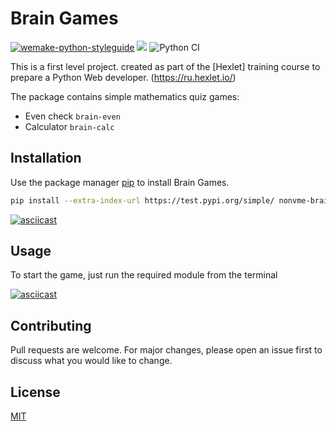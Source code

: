 # Brain Games

[![wemake-python-styleguide](https://img.shields.io/badge/style-wemake-000000.svg)](https://github.com/wemake-services/wemake-python-styleguide)
<a href="https://codeclimate.com/github/NONVME/python-project-lvl1/maintainability"><img src="https://api.codeclimate.com/v1/badges/35d83c18e06a3041c4f2/maintainability" /></a>
![Python CI](https://github.com/NONVME/python-project-lvl1/workflows/Python%20CI/badge.svg?branch=master)

This is a first level project. created as part of the [Hexlet] training course to prepare a Python Web developer.
(https://ru.hexlet.io/)

The package contains simple mathematics quiz games:

- Even check `brain-even`
- Calculator `brain-calc`

## Installation

Use the package manager [pip](https://pip.pypa.io/en/stable/) to install Brain Games.

```bash
pip install --extra-index-url https://test.pypi.org/simple/ nonvme-brain-games
```

[![asciicast](https://asciinema.org/a/m4tUS2iAKbJ7eafW717kp8vAF.svg)](https://asciinema.org/a/m4tUS2iAKbJ7eafW717kp8vAF)

## Usage

To start the game, just run the required module from the terminal

[![asciicast](https://asciinema.org/a/Enf1UGUjUpcaCvwgKED6q0XQ9.svg)](https://asciinema.org/a/Enf1UGUjUpcaCvwgKED6q0XQ9?speed=3)

## Contributing

Pull requests are welcome. For major changes, please open an issue first to discuss what you would like to change.

## License

[MIT](https://choosealicense.com/licenses/mit/)
